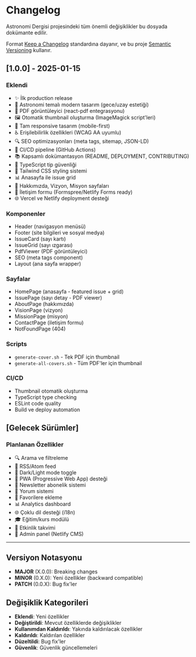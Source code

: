 # Changelog

Astronomi Dergisi projesindeki tüm önemli değişiklikler bu dosyada dokümante edilir.

Format [Keep a Changelog](https://keepachangelog.com/en/1.0.0/) standardına dayanır,
ve bu proje [Semantic Versioning](https://semver.org/spec/v2.0.0.html) kullanır.

## [1.0.0] - 2025-01-15

### Eklendi
- ✨ İlk production release
- 🎨 Astronomi temalı modern tasarım (gece/uzay estetiği)
- 📄 PDF görüntüleyici (react-pdf entegrasyonu)
- 🖼️ Otomatik thumbnail oluşturma (ImageMagick script'leri)
- 📱 Tam responsive tasarım (mobile-first)
- ♿ Erişilebilirlik özellikleri (WCAG AA uyumlu)
- 🔍 SEO optimizasyonları (meta tags, sitemap, JSON-LD)
- 🚀 CI/CD pipeline (GitHub Actions)
- 📚 Kapsamlı dokümantasyon (README, DEPLOYMENT, CONTRIBUTING)
- 🎯 TypeScript tip güvenliği
- 🎨 Tailwind CSS styling sistemi
- 📊 Anasayfa ile issue grid
- 📖 Hakkımızda, Vizyon, Misyon sayfaları
- 📧 İletişim formu (Formspree/Netlify Forms ready)
- 🌐 Vercel ve Netlify deployment desteği

### Komponenler
- Header (navigasyon menüsü)
- Footer (site bilgileri ve sosyal medya)
- IssueCard (sayı kartı)
- IssueGrid (sayı ızgarası)
- PdfViewer (PDF görüntüleyici)
- SEO (meta tags component)
- Layout (ana sayfa wrapper)

### Sayfalar
- HomePage (anasayfa - featured issue + grid)
- IssuePage (sayı detay - PDF viewer)
- AboutPage (hakkımızda)
- VisionPage (vizyon)
- MissionPage (misyon)
- ContactPage (iletişim formu)
- NotFoundPage (404)

### Scripts
- `generate-cover.sh` - Tek PDF için thumbnail
- `generate-all-covers.sh` - Tüm PDF'ler için thumbnail

### CI/CD
- Thumbnail otomatik oluşturma
- TypeScript type checking
- ESLint code quality
- Build ve deploy automation

## [Gelecek Sürümler]

### Planlanan Özellikler
- 🔍 Arama ve filtreleme
- 📰 RSS/Atom feed
- 🌙 Dark/Light mode toggle
- 📱 PWA (Progressive Web App) desteği
- 📧 Newsletter abonelik sistemi
- 💬 Yorum sistemi
- 🔖 Favorilere ekleme
- 📊 Analytics dashboard
- 🌐 Çoklu dil desteği (i18n)
- 🎓 Eğitim/kurs modülü
- 📅 Etkinlik takvimi
- 🎨 Admin panel (Netlify CMS)

---

## Versiyon Notasyonu

- **MAJOR** (X.0.0): Breaking changes
- **MINOR** (0.X.0): Yeni özellikler (backward compatible)
- **PATCH** (0.0.X): Bug fix'ler

## Değişiklik Kategorileri

- **Eklendi**: Yeni özellikler
- **Değiştirildi**: Mevcut özelliklerde değişiklikler
- **Kullanımdan Kaldırıldı**: Yakında kaldırılacak özellikler
- **Kaldırıldı**: Kaldırılan özellikler
- **Düzeltildi**: Bug fix'ler
- **Güvenlik**: Güvenlik güncellemeleri

